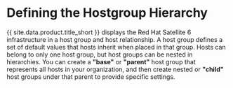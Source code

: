 # Defining the Hostgroup Hierarchy

{{ site.data.product.title_short }} displays the Red Hat Satellite 6 infrastructure in a
host group and host relationship. A host group defines a set of default
values that hosts inherit when placed in that group. Hosts can belong to
only one host group, but host groups can be nested in hierarchies. You
can create a **"base"** or **"parent"** host group that represents all
hosts in your organization, and then create nested or **"child"** host
groups under that parent to provide specific settings.
